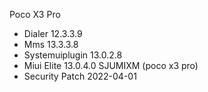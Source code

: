 Poco X3 Pro
- Dialer 12.3.3.9
- Mms 13.3.3.8
- Systemuiplugin 13.0.2.8
- Miui Elite 13.0.4.0 SJUMIXM (poco x3 pro)
- Security Patch 2022-04-01

